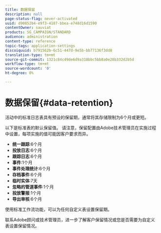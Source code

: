 ```yaml
---
title: 数据保留
description: null
page-status-flag: never-activated
uuid: d90852b4-e9f3-4187-bbea-e748d16d1590
contentOwner: sauviat
products: SG_CAMPAIGN/STANDARD
audience: administration
content-type: reference
topic-tags: application-settings
discoiquuid: b791562b-6c51-447d-9e5b-bb77136f3dd8
translation-type: tm+mt
source-git-commit: 1321c84c49de6d9a318bbc5bb8a0e28b332d2b5d
workflow-type: tm+mt
source-wordcount: '0'
ht-degree: 0%

---
```



# 数据保留{#data-retention}

活动中的标准日志表具有预设的保留期，通常将其存储限制为6个月或更短。

以下是标准表的默认保留值。 请注意，保留配置由Adobe技术管理员在实施过程中设置，每项实施的值可能因客户要求而异。

* **统一跟踪**:6个月
* **投放日志**:6个月
* **跟踪日志**:6个月
* **事件**:1个月
* **事件处理统计**:6个月
* **存档事件**:6个月
* **临时实体**:7天
* **忽略的管道事件**:1个月
* **投放警报**:1个月
* **导出审核**:6个月

使用标准工作流功能，可以为任何自定义表设置保留期。

联系Adobe顾问或技术管理员，进一步了解客户保留情况或您是否需要为自定义表设置保留情况。
